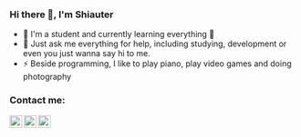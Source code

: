 ### Hi there 👋, I'm Shiauter

- 🌱 I'm a student and currently learning everything 🤣
- 👯 Just ask me everything for help, including studying, development or even you just wanna say hi to me.
- ⚡ Beside programming, I like to play piano, play video games and doing photography

### Contact me:
[<img align="left" alt="Discord" width="22px" src="https://i.pinimg.com/736x/34/91/f3/3491f3e50ab6a4d51a348f9cc2419842.jpg" />][Discord]
[<img align="left" alt="Discord" width="22px" src="https://cdn.jsdelivr.net/npm/simple-icons@v3/icons/instagram.svg" />][Instagram]
[<img align="left" alt="Discord" width="22px" src="https://cdn.jsdelivr.net/npm/simple-icons@v3/icons/twitter.svg" />][Twitter]


[Discord]: https://discord.gg/AupqJBUSzs
[Instagram]: https://www.instagram.com/shiauter/
[Twitter]: https://twitter.com/shiauter
